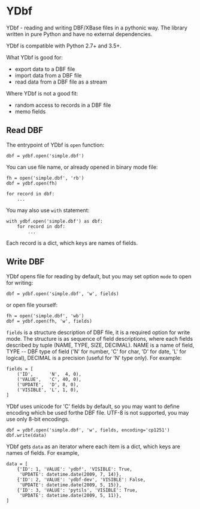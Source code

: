 YDbf
====

YDbf - reading and writing DBF/XBase files in a pythonic way.
The library written in pure Python and have no external
dependencies.

YDbf is compatible with Python 2.7+ and 3.5+.

What YDbf is good for:

 - export data to a DBF file
 - import data from a DBF file
 - read data from a DBF file as a stream

Where YDbf is not a good fit:

 - random access to records in a DBF file
 - memo fields

Read DBF
--------

The entrypoint of YDbf is `open` function:

    dbf = ydbf.open('simple.dbf')

You can use file name, or already opened in binary mode file:

    fh = open('simple.dbf', 'rb')
    dbf = ydbf.open(fh)
    
    for record in dbf:
        ...

You may also use `with` statement:

    with ydbf.open('simple.dbf') as dbf:
        for record in dbf:
            ...

Each record is a dict, which keys are names of fields.

Write DBF
---------

YDbf opens file for reading by default, but you may set option `mode` to
open for writing:

    dbf = ydbf.open('simple.dbf', 'w', fields)

or open file yourself:

    fh = open('simple.dbf', 'wb')
    dbf = ydbf.open(fh, 'w', fields)

`fields` is a structure description of DBF file, it is a required option for
write mode. The structure is as sequence of field descriptions,
where each fields described by tuple (NAME, TYPE, SIZE, DECIMAL). NAME
is a name of field, TYPE -- DBF type of field ('N' for number, 'C' for char,
'D' for date, 'L' for logical), DECIMAL is a precision (useful for 'N' type only).
For example:

    fields = [
        ('ID',      'N',  4, 0),
        ('VALUE',   'C', 40, 0),
        ('UPDATE',  'D', 8, 0),
        ('VISIBLE', 'L', 1, 0),
    ]

YDbf uses unicode for 'C' fields by default, so you may want to define
encoding which be used forthe  DBF file. UTF-8 is not supported,
you may use only 8-bit encodings.

    dbf = ydbf.open('simple.dbf', 'w', fields, encoding='cp1251')
    dbf.write(data)

YDbf gets `data` as an iterator where each item is a dict, which
keys are names of fields. For example,

    data = [
        {'ID': 1, 'VALUE': 'ydbf', 'VISIBLE': True,
         'UPDATE': datetime.date(2009, 7, 14)},
        {'ID': 2, 'VALUE': 'ydbf-dev', 'VISIBLE': False,
         'UPDATE': datetime.date(2009, 5, 15)},
        {'ID': 3, 'VALUE': 'pytils', 'VISIBLE': True,
         'UPDATE': datetime.date(2009, 5, 11)},
    ]
